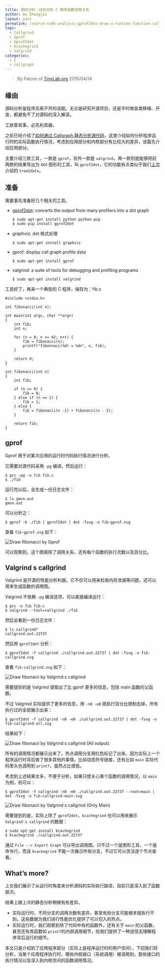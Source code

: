 ```yaml
---
title: 源码分析：动态分析 C 程序函数调用关系
author: Wu Zhangjin
layout: post
permalink: /source-code-analysis-gprof2dot-draw-a-runtime-function-calls-the-c-program/
tags:
  - Callgrind
  - Gprof
  - Gprof2dot
  - Kcachegrind
  - Valgrind
categories:
  - C
  - callgraph
---
```


> By Falcon of [TinyLab.org][1]
> 2015/04/14


## 缘由

源码分析是程序员离不开的话题。无论是研究开源项目，还是平时做各类移植、开发，都避免不了对源码的深入解读。

工欲善其事，必先利其器。

之前已经介绍了[如何通过 Callgraph 静态分析源代码][2]，这里介绍如何分析程序运行时的实际函数执行情况，考虑到应用部分和内核部分有比较大的差异，该篇先介绍应用部分。

主要介绍三款工具，一款是 `gprof`，另外一款是 `valgrind`，再一款则是能够把前两款的结果导出为 dot 图形的工具，叫 `gprof2dot`，它的功能有点类似于我们[上次][2]介绍的 `tree2dotx`。

## 准备

需要事先准备好几个相关的工具。

  * [gprof2dot][3]: converts the output from many profilers into a dot graph

        $ sudo apt-get install python python-pip
        $ sudo pip install gprof2dot


  * graphviz: dot 格式处理

        $ sudo apt-get install graphviz


  * gprof: display call graph profile data

        $ sudo apt-get install gprof


  * valgrind: a suite of tools for debugging and profiling programs

        $ sudo apt-get install valgrind


工具好了，再来一个典型的 C 程序，保存为：fib.c

    #include <stdio.h>

    int fibonacci(int n);

    int main(int argc, char **argv)
    {
        int fib;
        int n;

        for (n = 0; n <= 42; n++) {
            fib = fibonacci(n);
            printf("fibonnaci(%d) = %dn", n, fib);
        }

        return 0;
    }

    int fibonacci(int n)
    {
        int fib;

        if (n <= 0) {
            fib = 0;
        } else if (n == 1) {
            fib = 1;
        } else {
            fib = fibonacci(n -1) + fibonacci(n - 2);
        }

        return fib;
    }


## gprof

Gprof 用于对某次应用的运行时代码执行情况进行分析。

它需要对源代码采用 `-pg` 编译，然后运行：

    $ gcc -pg -o fib fib.c
    $ ./fib


运行完以后，会生成一份日志文件：

    $ ls gmon.out
    gmon.out


可以分析之：

    $ gprof -b ./fib | gprof2dot | dot -Tsvg -o fib-gprof.svg


查看 `fib-gprof.svg` 如下：

![Draw fibonacci by Gprof][4]

可以观察到，这个图表除了调用关系，还有每个函数的执行次数以及百分比。

## Valgrind s callgrind

Valgrind 是开源的性能分析利器。它不仅可以用来检查内存泄漏等问题，还可以用来生成函数的调用图。

Valgrind 不依赖 `-pg` 编译选项，可以直接编译运行：

    $ gcc -o fib fib.c
    $ valgrind --tool=callgrind ./fib


然后会看到一份日志文件：

    $ ls callgrind*
    callgrind.out.22737


然后用 `gprof2dot` 分析：

    $ gprof2dot -f callgrind ./callgrind.out.22737 | dot -Tsvg -o fib-callgrind.svg


查看 `fib-callgrind.svg` 如下：

![Draw fibonacii by Valgrind s callgrind][5]

需要提到的是 Valgrind 提取出了比 gprof 更多的信息，包括 main 函数的父函数。

不过 Valgrind 实际提供了更多的信息，用 `-n0 -e0` 把执行百分比限制去掉，所有执行过的全部展示出来：

    $ gprof2dot -f callgrind -n0 -e0 ./callgrind.out.22737 | dot -Tsvg -o fib-callgrind-all.svg


结果如下：

![Draw fibonacii by Valgrind s callgrind (All output)][6]

所有的调用情况都展示出来了。热点调用分支用红色标记了出来。因为实际上一个程序运行时背后做了很多其他的事情，比如动态符号链接，还有比如 `main` 实际代码里头也调用到 `printf`，虽然占比很低。

考虑到上述结果太多，不便于分析，如果只想关心某个函数的调用情况，以 `main` 为例，则可以：

    $ gprof2dot -f callgrind -n0 -e0 ./callgrind.out.22737 --root=main | dot -Tsvg -o fib-callgrind-main.svg


![Draw fibonacii by Valgrind s callgrind (Only Main)][7]

需要提到的是，实际上除了 `gprof2dot`，`kcachegrind` 也可以用来展示 `Valgrind's callgrind` 的数据：

    $ sudo apt-get install kcachegrind
    $ kcachegrind ./callgrind.out.22737


通过 `File --> Export Graph` 可以导出调用图。只不过一个是图形工具，一个是命令行，而且 `kcachegrind` 不能一次展示所有分支，不过它可以灵活逐个节点查看。

## What&#8217;s more?

上文我们展示了从运行时角度来分析源码的实际执行路径，目前只是深入到了函数层次。

结果上跟上次的静态分析稍微有些差异。

  * 实际运行时，不同分支的调用次数有差异，甚至有些分支可能根本就执行不到。这些数据为我们进行性能优化提供了可以切入的热点。
  * 实际运行时，我们观察到除了代码中有的函数外，还有关于 `main` 的父函数，甚至还有库函数如 `printf`的内部调用细节，给我们提供了一种途径去理解程序背后运行的细节。

本文只是介绍到了应用程序部分（实际上是程序运行时的用户空间），下回我们将分析，当某个应用程序执行时，哪些内核接口（系统调用）被调用到，那些接口的执行情况以及深入到内核空间的函数调用情况。





 [1]: http://tinylab.org
 [2]: /callgraph-draw-the-calltree-of-c-functions/
 [3]: https://github.com/jrfonseca/gprof2dot
 [4]: /wp-content/uploads/2015/04/callgraph/fib-gprof.svg
 [5]: /wp-content/uploads/2015/04/callgraph//fib-callgrind.svg
 [6]: /wp-content/uploads/2015/04/callgraph/fib-callgrind-all.svg
 [7]: /wp-content/uploads/2015/04/callgraph//fib-callgrind-main.svg
